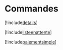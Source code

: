 # Commandes

[!include[details](commandes.details.autogen.md)]

[!include[listeenattente](commandes.listeenattente.autogen.md)]

[!include[paiementsimple](commandes.paiementsimple.autogen.md)]














